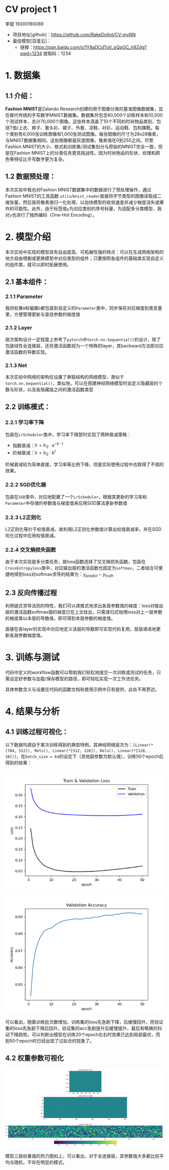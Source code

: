 # CV project 1

李斌 19300180089

- 项目地址[github]：https://github.com/RakeDolint/CV-myNN
- 最佳模型[百度云]：
    - 链接：https://pan.baidu.com/s/1Y8aDCdToV_pQpGC_lr8Zdg?pwd=1234 
        提取码：1234

# 1. 数据集

## 1.1 介绍：

**Fashion MNIST**是Zalando Research创建的用于图像分类的基准图像数据集，旨在替代传统的手写数字MNIST数据集。数据集共包含60,000个训练样本和10,000个测试样本，总计70,000个图像。这些样本涵盖了10个不同的时尚物品类别，包括T恤/上衣、裤子、套头衫、裙子、外套、凉鞋、衬衫、运动鞋、包和踝靴。每个类别有6,000张训练图像和1,000张测试图像。每张图像的尺寸为28x28像素，与MNIST数据集相同。这些图像都是灰度图像，像素值在0到255之间。尽管Fashion MNIST的大小、格式和训练集/测试集划分与原始的MNIST完全一致，但是在Fashion MNIST上的分类任务更具挑战性，因为时尚物品的形状、纹理和颜色等特征比手写数字更为复杂。

## 1.2 数据预处理：
本次实验中我也对Fashion MNIST数据集中的数据进行了预处理操作，通过Fashion MNIST的工具函数 `utils`/`mnist_reader`直接将字节类型的图像读取成二维张量，然后我将像素值归一化处理，以加快模型的收敛速度并减少梯度消失或爆炸的可能性。此外，由于标签值`y`为对应类别的序号标量，为适配多分类模型，我对`y`也进行了独热编码（One-Hot Encoding）。



# 2. 模型介绍

本次实验中实现的模型具有自由度高、可拓展性强的特点：可以在生成网络架构的地方自由增删或更换模型中对应类型的组件；只要按照各组件的基础类实现自定义的组件类，就可以即时拓展使用。

## 2.1 基本组件：

### 2.1.1 Parameter

我将权重`W`和偏置`b`都包装到自定义的`Parameter`类中，同步保存对应梯度到类变量里，方便管理更新与查找参数的梯度值

### 2.1.2 Layer

层次架构设计一定程度上参考了`pytorch`中`torch.nn.Sequential()`的设计，除了包装线性全连接层，还将激活函数视为一个特殊的layer，其backward方法即对应激活函数的导数实现。

### 2.1.3 Net

本次实验中网络的架构仅设置了串联结构的网络模型，类似于`torch.nn.Sequential()`，类似地，可以在搭建神经网络模型时自定义隐藏层的个数与形状，以及各隐藏层之间的激活函数类型

## 2.2 训练模式：

### 2.2.1 学习率下降

包装在`LrScheduler`类中，学习率下降暂时实现了两种衰减策略：

- 指数衰减：$\text{lr} = \text{lr}_0 \cdot e^{-k \cdot t}$ 
- 阶梯衰减：$\text{lr} = \text{lr}_0 \cdot k ^ t$

阶梯衰减较为简单直接，学习率等比例下降，但是实际使用过程中也取得了不错的效果。

### 2.2.2 SGD优化器

包装在`SGD`类中，对应地配置了一个`LrScheduler`，根据其更新的学习率和`Parameter`中存储的参数值与梯度值来应用SGD算法更新参数值

### 2.2.3 L2正则化

L2正则化等价于权值衰减，故利用L2正则化参数值计算出权值衰减率，并在SGD优化过程中应用权值衰减。

### 2.2.4 交叉熵损失函数

由于本次实验是多分类任务，故loss函数选择了交叉熵损失函数，包装在`CrossEntropyloss`类中，对应输出层的激活函数也固定为`softmax`，二者结合可便捷地得到loss对softmax求导的结果为：$y_{predict}-y_{truth}$

## 2.3 反向传播过程

利用链式求导法则的特性，我们可以递推式地求出各层参数值的梯度：loss对输出层的激活函数softmax值的梯度已在上文给出，只需递归式地用loss对上一层参数的梯度乘以本层的导数值，即可得到本层参数的梯度值。

直接在各layer的实现中对应地定义该层的导数即可实现代码复用，层层递进地更新各层参数梯度值。

# 3. 训练与测试

代码中定义的workflow函数可以帮助我们轻松地提交一次训练或测试的任务，只需设定好参数与加载/保存模型的路径，即可轻松实现一次工作流任务。

具体参数含义与设置在代码的函数文档和使用示例中已有提供，此处不再赘述。



# 4. 结果与分析

## 4.1 训练过程可视化：

以下数据均源自于某次训练得到的典型特例，其神经网络层次为：`[Linear(*[784, 512]), Relu(), Linear(*[512, 128]), Relu(), Linear(*[128, 10])]`，在`batch_size = 64`的设定下（其他超参数为默认值），训练50个epoch后得到的结果：

![loss](./md_pic/model_loss.png)

![model_val_acc](./md_pic/model_val_acc.png)

可以看出，随着训练批次数增加，训练集的loss先急剧下降，后缓慢回升，而验证集的loss先急剧下降后回升，验证集的acc急剧提升后缓慢提升，最后有略微的抖动下降趋势。可以判断出模型在训练20个epoch左右时效果已达到局部最优，而到50个epoch时已经出现了过拟合的现象了。



## 4.2 权重参数可视化

![model_W_visualize](./md_pic/model_W_visualize.png)

模型三层权重值的热力图如上，可以看出，对于全连接层，其参数值大多都比较平均与随机，不存在明显的模式。